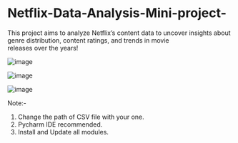 # Netflix-Data-Analysis-Mini-project-

This project aims to analyze Netflix’s content data to uncover insights about genre distribution, content ratings, and trends in movie releases over the years!


![image](https://github.com/user-attachments/assets/c2bba4aa-4f0d-4123-b21d-d9b97cf7535e)

![image](https://github.com/user-attachments/assets/da14e2ca-40bc-4297-ba99-3b75768fb011)

![image](https://github.com/user-attachments/assets/1775978e-1f5f-4477-809a-abb7ce43ffeb)


Note:- 
1. Change the path of CSV file with your one.
2. Pycharm IDE recommended.
3. Install and Update all modules.
